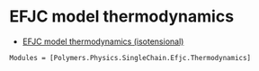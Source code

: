 # EFJC model thermodynamics

  * [EFJC model thermodynamics (isotensional)](../../../isotensional)

```@autodocs
Modules = [Polymers.Physics.SingleChain.Efjc.Thermodynamics]
```

